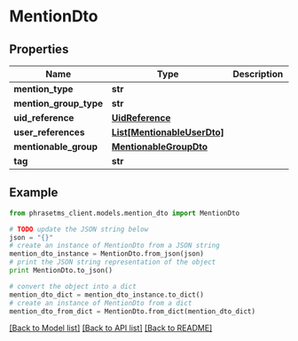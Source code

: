 # MentionDto

## Properties

| Name                   | Type                                                  | Description | Notes      |
| ---------------------- | ----------------------------------------------------- | ----------- | ---------- |
| **mention_type**       | **str**                                               |             |
| **mention_group_type** | **str**                                               |             | [optional] |
| **uid_reference**      | [**UidReference**](UidReference.md)                   |             | [optional] |
| **user_references**    | [**List[MentionableUserDto]**](MentionableUserDto.md) |             | [optional] |
| **mentionable_group**  | [**MentionableGroupDto**](MentionableGroupDto.md)     |             | [optional] |
| **tag**                | **str**                                               |             | [optional] |

## Example

```python
from phrasetms_client.models.mention_dto import MentionDto

# TODO update the JSON string below
json = "{}"
# create an instance of MentionDto from a JSON string
mention_dto_instance = MentionDto.from_json(json)
# print the JSON string representation of the object
print MentionDto.to_json()

# convert the object into a dict
mention_dto_dict = mention_dto_instance.to_dict()
# create an instance of MentionDto from a dict
mention_dto_from_dict = MentionDto.from_dict(mention_dto_dict)
```

[[Back to Model list]](../README.md#documentation-for-models) [[Back to API list]](../README.md#documentation-for-api-endpoints) [[Back to README]](../README.md)
